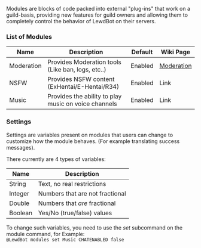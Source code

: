 Modules are blocks of code packed into external "plug-ins" that work on a guild-basis, providing new features for guild owners and allowing them to completely control the behavior of LewdBot on their servers.

### List of Modules
| Name       | Description                                          | Default | Wiki Page                |
|------------|------------------------------------------------------|---------|--------------------------|
| Moderation | Provides Moderation tools (Like ban, logs, etc..)    | Enabled | [Moderation][moderation] |
| NSFW       | Provides NSFW content (ExHentai/E-Hentai/R34)        | Enabled | Link                     |
| Music      | Provides the ability to play music on voice channels | Enabled | Link                     |

### Settings
Settings are variables present on modules that users can change to customize how the module behaves. (For example translating success messages).

There currently are 4 types of variables:

| Name    | Description                     |
|---------|---------------------------------|
| String  | Text, no real restrictions      |
| Integer | Numbers that are not fractional |
| Double  | Numbers that _are_ fractional   |
| Boolean | Yes/No (true/false) values      |

To change such variables, you need to use the _set_ subcommand on the module command, for Example:<br>
`@LewdBot modules set Music CHATENABLED false`

[moderation]: https://github.com/Fabricio20/LewdWiki/wiki/Moderation